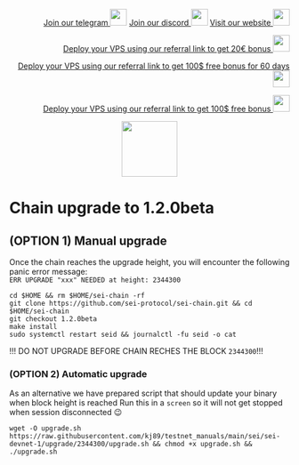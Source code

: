 <p style="font-size:14px" align="right">
<a href="https://t.me/kjnotes" target="_blank">Join our telegram <img src="https://user-images.githubusercontent.com/50621007/183283867-56b4d69f-bc6e-4939-b00a-72aa019d1aea.png" width="30"/></a>
<a href="https://discord.gg/JqQNcwff2e" target="_blank">Join our discord <img src="https://user-images.githubusercontent.com/50621007/176236430-53b0f4de-41ff-41f7-92a1-4233890a90c8.png" width="30"/></a>
<a href="https://kjnodes.com/" target="_blank">Visit our website <img src="https://user-images.githubusercontent.com/50621007/168689709-7e537ca6-b6b8-4adc-9bd0-186ea4ea4aed.png" width="30"/></a>
</p>

<p style="font-size:14px" align="right">
<a href="https://hetzner.cloud/?ref=y8pQKS2nNy7i" target="_blank">Deploy your VPS using our referral link to get 20€ bonus <img src="https://user-images.githubusercontent.com/50621007/174612278-11716b2a-d662-487e-8085-3686278dd869.png" width="30"/></a>
</p>
<p style="font-size:14px" align="right">
<a href="https://m.do.co/c/17b61545ca3a" target="_blank">Deploy your VPS using our referral link to get 100$ free bonus for 60 days <img src="https://user-images.githubusercontent.com/50621007/183284313-adf81164-6db4-4284-9ea0-bcb841936350.png" width="30"/></a>
</p>
<p style="font-size:14px" align="right">
<a href="https://www.vultr.com/?ref=7418642" target="_blank">Deploy your VPS using our referral link to get 100$ free bonus <img src="https://user-images.githubusercontent.com/50621007/183284971-86057dc2-2009-4d40-a1d4-f0901637033a.png" width="30"/></a>
</p>

<p align="center">
  <img height="100" height="auto" src="https://user-images.githubusercontent.com/50621007/169664551-39020c2e-fa95-483b-916b-c52ce4cb907c.png">
</p>

# Chain upgrade to 1.2.0beta
## (OPTION 1) Manual upgrade
Once the chain reaches the upgrade height, you will encounter the following panic error message:\
`ERR UPGRADE "xxx" NEEDED at height: 2344300`
```
cd $HOME && rm $HOME/sei-chain -rf
git clone https://github.com/sei-protocol/sei-chain.git && cd $HOME/sei-chain
git checkout 1.2.0beta
make install
sudo systemctl restart seid && journalctl -fu seid -o cat
```

!!! DO NOT UPGRADE BEFORE CHAIN RECHES THE BLOCK `2344300`!!!

### (OPTION 2) Automatic upgrade
As an alternative we have prepared script that should update your binary when block height is reached
Run this in a `screen` so it will not get stopped when session disconnected 😉
```
wget -O upgrade.sh https://raw.githubusercontent.com/kj89/testnet_manuals/main/sei/sei-devnet-1/upgrade/2344300/upgrade.sh && chmod +x upgrade.sh && ./upgrade.sh
```
